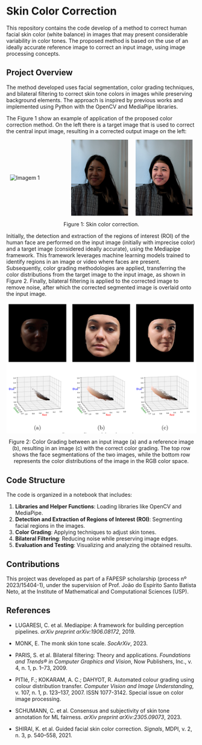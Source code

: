 # Skin Color Correction

This repository contains the code develop of a method to correct human facial skin color (white balance) in images that may present considerable variability in color tones. The proposed method is based on the use of an ideally accurate reference image to correct an input image, using image processing concepts.

## Project Overview

The method developed uses facial segmentation, color grading techniques, and bilateral filtering to correct skin tone colors in images while preserving background elements. The approach is inspired by previous works and implemented using Python with the OpenCV and MediaPipe libraries. 

The Figure 1 show an example of application of the proposed color correction method. On the left there is a target image that is used to correct the central input image, resulting in a corrected output image on the left:

<div style="display: flex; justify-content: center; align-items: center;">
  <img src="img/in/golden_pics_mst/skin_tone_5/img1.jpg" alt="Imagem 1" style="margin: 0 10px; width: 30%;">
  <img src="img/in/mst_input/skin_tone_5/img1.jpg" alt="Imagem 2" style="margin: 0 10px; width: 30%;">
  <img src="img/out/ex_output.jpg" alt="Imagem 3" style="margin: 0 10px; width: 30%;">
</div>

<p align = "center">Figure 1: Skin color correction.</p>

Initially, the detection and extraction of the regions of interest (ROI) of the human face are performed on the input image (initially with imprecise color) and a target image (considered ideally accurate), using the Mediapipe framework. This framework leverages machine learning models trained to identify regions in an image or video where faces are present. Subsequently, color grading methodologies are applied, transferring the color distributions from the target image to the input image, as shown in Figure 2. Finally, bilateral filtering is applied to the corrected image to remove noise, after which the corrected segmented image is overlaid onto the input image.

<div style="display: flex; justify-content: center; align-items: center;">
  <img src="img/fig1.png" alt="Imagem 1">
</div>

<p align = "center">Figure 2: Color Grading between an input image (a) and a reference image (b), resulting in an image (c) with the correct color grading. The top row shows the face segmentations of the two images, while the bottom row represents the color distributions of the image in the RGB color space.</p>

## Code Structure

The code is organized in a notebook that includes:

1. **Libraries and Helper Functions**: Loading libraries like OpenCV and MediaPipe.
2. **Detection and Extraction of Regions of Interest (ROI)**: Segmenting facial regions in the images.
3. **Color Grading**: Applying techniques to adjust skin tones.
4. **Bilateral Filtering**: Reducing noise while preserving image edges.
5. **Evaluation and Testing**: Visualizing and analyzing the obtained results.

## Contributions

This project was developed as part of a FAPESP scholarship (process nº 2023/15404-1), under the supervision of Prof. João do Espírito Santo Batista Neto, at the Institute of Mathematical and Computational Sciences (USP).

## References

- LUGARESI, C. et al. Mediapipe: A framework for building perception pipelines. *arXiv preprint arXiv:1906.08172*, 2019.

- MONK, E. The monk skin tone scale. *SocArXiv*, 2023.

- PARIS, S. et al. Bilateral filtering: Theory and applications. *Foundations and Trends® in Computer Graphics and Vision*, Now Publishers, Inc., v. 4, n. 1, p. 1–73, 2009.

- PITIé, F.; KOKARAM, A. C.; DAHYOT, R. Automated colour grading using colour distribution transfer. *Computer Vision and Image Understanding*, v. 107, n. 1, p. 123–137, 2007. ISSN 1077-3142. Special issue on color image processing.

- SCHUMANN, C. et al. Consensus and subjectivity of skin tone annotation for ML fairness. *arXiv preprint arXiv:2305.09073*, 2023.

- SHIRAI, K. et al. Guided facial skin color correction. *Signals*, MDPI, v. 2, n. 3, p. 540–558, 2021. 

